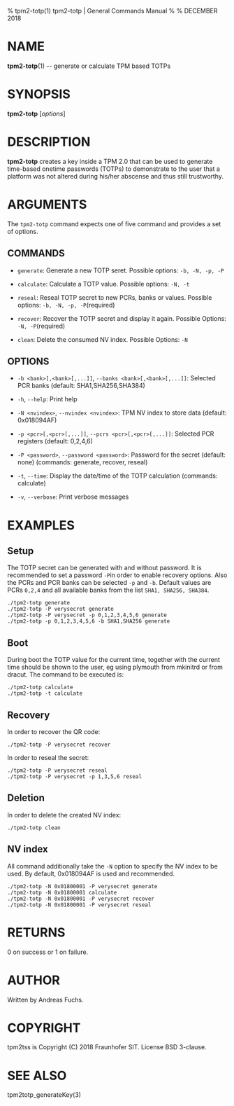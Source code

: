 % tpm2-totp(1) tpm2-totp | General Commands Manual
%
% DECEMBER 2018

# NAME
**tpm2-totp**(1) -- generate or calculate TPM based TOTPs

# SYNOPSIS

**tpm2-totp** [*options*] <command>

# DESCRIPTION

**tpm2-totp** creates a key inside a TPM 2.0 that can be used to generate
time-based onetime passwords (TOTPs) to demonstrate to the user that a platform
was not altered during his/her abscense and thus still trustworthy.

# ARGUMENTS

The `tpm2-totp` command expects one of five command and provides a set of
options.

## COMMANDS

  * `generate`:
    Generate a new TOTP seret.
    Possible options: `-b, -N, -p, -P`

  * `calculate`:
    Calculate a TOTP value.
    Possible options: `-N, -t`

  * `reseal`:
    Reseal TOTP secret to new PCRs, banks or values.
    Possible options: `-b, -N, -p, -P`(required)

  * `recover`:
    Recover the TOTP secret and display it again.
    Possible Options: `-N, -P`(required)

  * `clean`:
    Delete the consumed NV index.
    Possible Options: `-N`

## OPTIONS

  * `-b <bank>[,<bank>[,...]]`, `--banks <bank>[,<bank>[,...]]`:
    Selected PCR banks (default: SHA1,SHA256,SHA384)

  * `-h`, `--help`:
    Print help

  * `-N <nvindex>`, `--nvindex <nvindex>`:
    TPM NV index to store data (default: 0x018094AF)

  * `-p <pcr>[,<pcr>[,...]]`, `--pcrs <pcr>[,<pcr>[,...]]`:
    Selected PCR registers (default: 0,2,4,6)

  * `-P <password>`, `--password <password>`:
    Password for the secret (default: none) (commands: generate, recover, reseal)

  * `-t`, `--time`:
    Display the date/time of the TOTP calculation (commands: calculate)

  * `-v`, `--verbose`:
    Print verbose messages

# EXAMPLES

## Setup
The TOTP secret can be generated with and without password. It is recommended to
set a password `-P`in order to enable recovery options. Also the PCRs and PCR
banks can be selected `-p` and `-b`. Default values are PCRs `0,2,4` and all
available banks from the list `SHA1, SHA256, SHA384`.
```
./tpm2-totp generate
./tpm2-totp -P verysecret generate
./tpm2-totp -P verysecret -p 0,1,2,3,4,5,6 generate
./tpm2-totp -p 0,1,2,3,4,5,6 -b SHA1,SHA256 generate
```

## Boot
During boot the TOTP value for the current time, together with the current time
should be shown to the user, eg using plymouth from mkinitrd or from dracut.
The command to be executed is:
```
./tpm2-totp calculate
./tpm2-totp -t calculate
```

## Recovery
In order to recover the QR code:
```
./tpm2-totp -P verysecret recover
```
In order to reseal the secret:
```
./tpm2-totp -P verysecret reseal
./tpm2-totp -P verysecret -p 1,3,5,6 reseal
```

## Deletion
In order to delete the created NV index:
```
./tpm2-totp clean
```

## NV index
All command additionally take the `-N` option to specify the NV index to be
used. By default, 0x018094AF is used and recommended.
```
./tpm2-totp -N 0x01800001 -P verysecret generate
./tpm2-totp -N 0x01800001 calculate
./tpm2-totp -N 0x01800001 -P verysecret recover
./tpm2-totp -N 0x01800001 -P verysecret reseal
```

# RETURNS

0 on success or 1 on failure.

# AUTHOR

Written by Andreas Fuchs.

# COPYRIGHT

tpm2tss is Copyright (C) 2018 Fraunhofer SIT. License BSD 3-clause.

# SEE ALSO

tpm2totp_generateKey(3)

